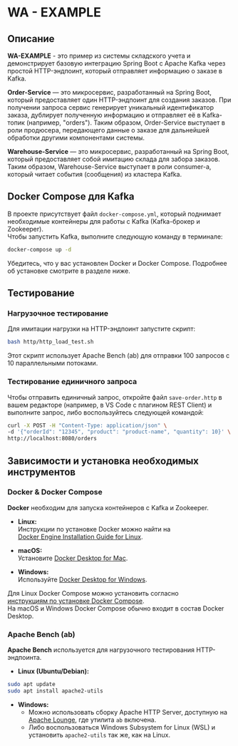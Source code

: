# WA - EXAMPLE

## Описание

**WA-EXAMPLE** - это пример из системы складского учета и демонстрирует базовую интеграцию Spring Boot с Apache Kafka через простой HTTP-эндпоинт, который отправляет информацию о заказе в Kafka.

**Order-Service** — это микросервис, разработанный на Spring Boot, который предоставляет один HTTP-эндпоинт для создания заказов. При получении запроса сервис генерирует уникальный идентификатор заказа, дублирует полученную информацию и отправляет её в Kafka-топик (например, "orders"). Таким образом, Order-Service выступает в роли продюсера, передающего данные о заказе для дальнейшей обработки другими компонентами системы.

**Warehouse-Service** — это микросервис, разработанный на Spring Boot, который предоставляет собой имитацию склада для забора заказов. Таким образом, Warehouse-Service выступает в роли consumer-а, который читает события (сообщения) из кластера Kafka.

## Docker Compose для Kafka

В проекте присутствует файл `docker-compose.yml`, который поднимает необходимые контейнеры для работы с Kafka (Kafka-брокер и Zookeeper).  
Чтобы запустить Kafka, выполните следующую команду в терминале:

```bash
docker-compose up -d
```

Убедитесь, что у вас установлен Docker и Docker Compose. Подробнее об установке смотрите в разделе ниже.

## Тестирование

### Нагрузочное тестирование

Для имитации нагрузки на HTTP-эндпоинт запустите скрипт:

```bash
bash http/http_load_test.sh
```

Этот скрипт использует Apache Bench (ab) для отправки 100 запросов с 10 параллельными потоками.

### Тестирование единичного запроса

Чтобы отправить единичный запрос, откройте файл `save-order.http` в вашем редакторе (например, в VS Code с плагином REST Client) и выполните запрос, либо воспользуйтесь следующей командой:

```bash
curl -X POST -H "Content-Type: application/json" \
-d '{"orderId": "12345", "product": "product-name", "quantity": 10}' \
http://localhost:8080/orders
```

## Зависимости и установка необходимых инструментов

### Docker & Docker Compose

**Docker** необходим для запуска контейнеров с Kafka и Zookeeper.

- **Linux:**  
  Инструкции по установке Docker можно найти на  
  [Docker Engine Installation Guide for Linux](https://docs.docker.com/engine/install/).

- **macOS:**  
  Установите [Docker Desktop for Mac](https://docs.docker.com/desktop/mac/install/).

- **Windows:**  
  Используйте [Docker Desktop for Windows](https://docs.docker.com/desktop/windows/install/).

Для Linux Docker Compose можно установить согласно  
[инструкциям по установке Docker Compose](https://docs.docker.com/compose/install/).  
На macOS и Windows Docker Compose обычно входит в состав Docker Desktop.

### Apache Bench (ab)

**Apache Bench** используется для нагрузочного тестирования HTTP-эндпоинта.

- **Linux (Ubuntu/Debian):**

```bash
sudo apt update
sudo apt install apache2-utils
```

- **Windows:**
    - Можно использовать сборку Apache HTTP Server, доступную на [Apache Lounge](https://www.apachelounge.com/download/), где утилита `ab` включена.
    - Либо воспользоваться Windows Subsystem for Linux (WSL) и установить `apache2-utils` так же, как на Linux.